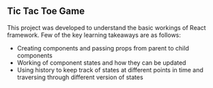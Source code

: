## Tic Tac Toe Game
This project was developed to understand the basic workings of React framework. Few of the key learning takeaways are as follows:
* Creating components and passing props from parent to child components
* Working of component states and how they can be updated
* Using history to keep track of states at different points in time and traversing through different version of states
